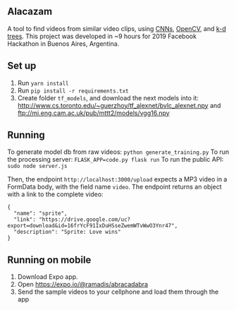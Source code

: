## Alacazam

A tool to find videos from similar video clips, using [CNNs](https://en.wikipedia.org/wiki/Convolutional_neural_network), [OpenCV](https://opencv.org/), and [k-d trees](https://en.wikipedia.org/wiki/K-d_tree). This project was developed in ~9 hours for 2019 Facebook Hackathon in Buenos Aires, Argentina.

## Set up

1) Run `yarn install`
2) Run `pip install -r requirements.txt`
3) Create folder `tf_models`, and download the next models into it: http://www.cs.toronto.edu/~guerzhoy/tf_alexnet/bvlc_alexnet.npy and ftp://mi.eng.cam.ac.uk/pub/mttt2/models/vgg16.npy

## Running

To generate model db from raw videos: `python generate_training.py`
To run the processing server: `FLASK_APP=code.py flask run`
To run the public API: `sudo node server.js`

Then, the endpoint `http://localhost:3000/upload` expects a MP3 video in a FormData body, with the field name `video`. The endpoint returns an object with a link to the complete video:

```
{ 
  "name": "sprite",
  "link": "https://drive.google.com/uc?export=download&id=16frYcF91IxDuHSseZwemWTvWwO3Ynr47",
  "description": "Sprite: Love wins"
}
```

## Running on mobile

1) Download Expo app.
2) Open https://expo.io/@ramadis/abracadabra
3) Send the sample videos to your cellphone and load them through the app
